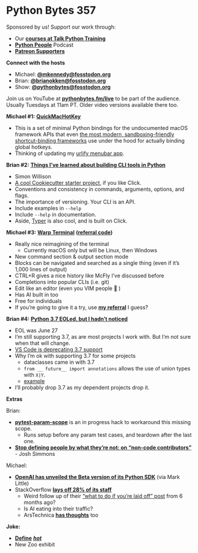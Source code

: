 # Python Bytes 357

Sponsored by us! Support our work through:

- Our [**courses at Talk Python Training**](https://training.talkpython.fm/)
- [**Python People**](https://pythonpeople.fm) Podcast
- [**Patreon Supporters**](https://www.patreon.com/pythonbytes)

**Connect with the hosts**

- Michael: [**@mkennedy@fosstodon.org**](https://fosstodon.org/@mkennedy)
- Brian: [**@brianokken@fosstodon.org**](https://fosstodon.org/@brianokken)
- Show: [**@pythonbytes@fosstodon.org**](https://fosstodon.org/@pythonbytes)

Join us on YouTube at [**pythonbytes.fm/live**](https://pythonbytes.fm/stream/live) to be part of the audience. Usually Tuesdays at 11am PT. Older video versions available there too.

**Michael #1:** [**QuickMacHotKey**](https://github.com/glyph/QuickMacHotKey)

- This is a set of minimal Python bindings for the undocumented macOS framework APIs that even [the most modern, sandboxing-friendly shortcut-binding frameworks](https://github.com/cocoabits/MASShortcut/blob/6f2603c6b6cc18f64a799e5d2c9d3bbc467c413a/Framework/Monitoring/MASHotKey.m#L21-L22) use under the hood for actually binding global hotkeys.
- Thinking of updating my [urlify menubar app](https://github.com/mikeckennedy/urlify).

**Brian #2:** [**Things I’ve learned about building CLI tools in Python**](https://simonwillison.net/2023/Sep/30/cli-tools-python/)

- Simon Willison
- [A cool Cookiecutter starter project](https://github.com/simonw/click-app), if you like Click. 
- Conventions and consistency in commands, arguments, options, and flags.
- The importance of versioning. Your CLI is an API.
- Include examples in `--help`
- Include `--help` in documentation.
- Aside, [Typer](https://pypi.org/project/typer/) is also cool, and is built on Click.


**Michael #3:**  [**Warp Terminal**](https://www.warp.dev) **(**[**referral code**](https://app.warp.dev/referral/96PYZY)**)**

-  Really nice reimagining of the terminal 
    - Currently macOS only but will be Linux, then Windows
- New command section & output section mode
- Blocks can be navigated and searched as a single thing (even if it’s 1,000 lines of output)
- CTRL+R gives a nice history like McFly I’ve discussed before
- Completions into popular CLIs (i.e. git)
- Edit like an editor (even you VIM people 🙂 )
- Has AI built in too
- Free for individuals
- If you’re going to give it a try, use [**my referral**](https://app.warp.dev/referral/96PYZY) I guess?

**Brian #4:** [**Python 3.7 EOLed, but I hadn’t noticed**](https://devguide.python.org/versions/)

- EOL was June 27
- I’m still supporting 3.7, as are most projects I work with. But I’m not sure when that will change.
- [VS Code is deprecating 3.7 support](https://devblogs.microsoft.com/python/python-in-visual-studio-code-october-2023-release/#deprecation-of-python-3-7-support)
- Why I’m ok with supporting 3.7 for some projects
    - dataclasses came in with 3.7
    - `from __ future__ import annotations` allows the use of union types with `X|Y`.
    - [example](https://github.com/okken/pytest-param-scope/blob/main/src/pytest_param_scope/plugin.py)
- I’ll probably drop 3.7 as my dependent projects drop it.

**Extras** 

Brian:

- [**pytest-param-scope**](https://github.com/okken/pytest-param-scope) is an in progress hack to workaround this missing scope. 
    - Runs setup before any param test cases, and teardown after the last one.
- [**Stop defining people by what they’re not: on “non-code contributors”**](https://blog.josh.tel/2023/09/29/stop-defining-people-by-what-theyre-not-on-non-code-contributors/) - Josh Simmons

Michael:

- [**OpenAI has unveiled the Beta version of its Python SDK**](https://developers.slashdot.org/story/23/10/08/0414238/openai-to-release-its-python-sdk) (via Mark Little)
- StackOverflow [**lays off 28% of its staff**](https://techcrunch.com/2023/10/17/stack-overflow-cuts-28-of-its-staff/?guccounter=1)
    - Weird follow up of their [“what to do if you’re laid off” post](https://stackoverflow.blog/2023/03/19/whats-different-about-these-layoffs/) from 6 months ago?
    - Is AI eating into their traffic?
    - ArsTechnica [**has thoughts**](https://arstechnica.com/?p=1976310) too

**Joke:** 

- [**Define**](https://tech.lgbt/@nliz/111193884424695678?kjy=spring) [***hot***](https://tech.lgbt/@nliz/111193884424695678?kjy=spring)
- New Zoo exhibit

